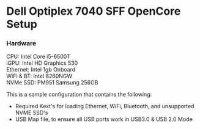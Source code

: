 # Dell Optiplex 7040 SFF OpenCore Setup
### Hardware
CPU: Intel Core i5-6500T  
iGPU: Intel HD Graphics 530  
Ethernet: Intel 1gb Onboard   
WiFi & BT: Intel 8260NGW  
NVMe SSD: PM951 Samsung 256GB

This is a sample configuration that contains the following:
- Required Kext's for loading Ethernet, WiFi, Bluetooth, and unsupported NVME SSD's
- USB Map file, to ensure all USB ports work in USB3.0 & USB 2.0 Mode
